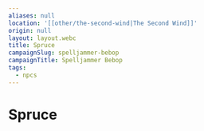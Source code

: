 ```yaml
---
aliases: null
location: '[[other/the-second-wind|The Second Wind]]'
origin: null
layout: layout.webc
title: Spruce
campaignSlug: spelljammer-bebop
campaignTitle: Spelljammer Bebop
tags:
  - npcs
---
```

# Spruce
